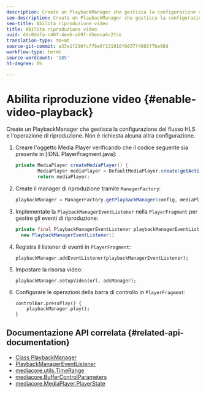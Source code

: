 ```yaml
---
description: Create un PlaybackManager che gestisca la configurazione del flusso HLS e l'operazione di riproduzione. Non è richiesta alcuna altra configurazione.
seo-description: Create un PlaybackManager che gestisca la configurazione del flusso HLS e l'operazione di riproduzione. Non è richiesta alcuna altra configurazione.
seo-title: Abilita riproduzione video
title: Abilita riproduzione video
uuid: ddc0defa-c40f-4ee6-a69f-d5eeca6c2fce
translation-type: tm+mt
source-git-commit: a33e1f290fcf78e6f131910f6037f4803f7be98d
workflow-type: tm+mt
source-wordcount: '185'
ht-degree: 0%

---
```



# Abilita riproduzione video {#enable-video-playback}

Create un PlaybackManager che gestisca la configurazione del flusso HLS e l&#39;operazione di riproduzione. Non è richiesta alcuna altra configurazione.

1. Creare l&#39;oggetto Media Player verificando che il codice seguente sia presente in [!DNL PlayerFragment.java]:

   ```java
   private MediaPlayer createMediaPlayer() { 
           MediaPlayer mediaPlayer = DefaultMediaPlayer.create(getActivity().getApplicationContext()); 
           return mediaPlayer;
   ```

   <!-- I've duplicated this information. It also exists in the PlayerFragment section, just before the Feature manager section. I figured that I should have it here as well, in case they jump directly to this section.-->

1. Create il manager di riproduzione tramite `ManagerFactory`:

   ```java
   playbackManager = ManagerFactory.getPlaybackManager(config, mediaPlayer);
   ```

1. Implementate la `PlaybackManagerEventListener` nella `PlayerFragment` per gestire gli eventi di riproduzione:

   ```java
   private final PlaybackManagerEventListener playbackManagerEventListener =  
     new PlaybackManagerEventListener() 
   ```

1. Registra il listener di eventi in `PlayerFragment`:

   ```
   playbackManager.addEventListener(playbackManagerEventListener);
   ```

1. Impostare la risorsa video:

   ```
   playbackManager.setupVideo(url, adsManager); 
   ```

1. Configurare le operazioni della barra di controllo in `PlayerFragment`:

   ```
   controlBar.pressPlay() { 
       playbackManager.play();  
   }
   ```

## Documentazione API correlata {#related-api-documentation}

* [Class PlaybackManager](https://help.adobe.com/en_US/primetime/api/reference_implementation/android/javadoc/com/adobe/primetime/reference/manager/PlaybackManager.html)
* [PlaybackManagerEventListener](https://help.adobe.com/en_US/primetime/api/reference_implementation/android/javadoc/com/adobe/primetime/reference/manager/PlaybackManager.PlaybackManagerEventListener.html)
* [mediacore.utils.TimeRange](https://help.adobe.com/en_US/primetime/api/psdk/javadoc/com/adobe/mediacore/utils/TimeRange.html)
* [mediacore.BufferControlParameters](https://help.adobe.com/en_US/primetime/api/psdk/javadoc/com/adobe/mediacore/BufferControlParameters.html)
* [mediacore.MediaPlayer.PlayerState](https://help.adobe.com/en_US/primetime/api/psdk/javadoc/com/adobe/mediacore/MediaPlayer.PlayerState.html)